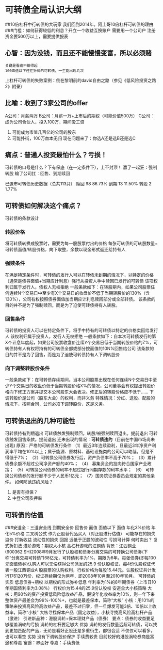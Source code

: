 # 可转债全局认识大纲
##10倍杠杆中行转债的大玩家
我们回到2014年，阿土哥10倍杠杆可转债的理由
###门槛：如何获得较低的利息？开立一个收益互换账户
    需要用一个公司户
    注册资金要500万以上，需要提供报表
## 心智：因为没钱，而且还不能慢慢变富，所以必须赌
    关键是看输不输得起
    100面值以下还在折价的可转债，一生能出现几次

上杠杆可转债的失败案例：倒在黎明前的david自由之路（参见《低风险投资之路2》附录）
## 比喻：收到了3家公司的offer
A公司：月薪两万
B公司：月薪一万+上市后的期权（可能价值500万）
C公司：成为公司合伙人，投入100万，期间没工资
1. 可能成为市值几百亿的公司的股东
2. 可能扑街，100万血本无归
现在问题来了：你选A还是选B还是选C
## 痛点：普通人投资最怕什么？亏损！
可转债的口号是什么？下有保底（在一定条件下），上不封顶！
赢了一起狂：强制转股
输了公司扛：回售、到期赎回

已退市可转债历史数据（总共113只）
赎回 98 86.73%
到期 13 11.50%
转股 2 1.77%
## 可转债如何解决这个痛点？
可转债的条款设计
### 转股价格
将可转债转换成股票时，需要为每一股股票付出的价格
每张可转债的可转股数量=可转债面值/转股价格，向下取整，余数以现金形式返还给持有人
### 强赎条件
在满足特定条件时，可转债的发行人可以在转债未到期的情况下，以特定的价格（通常是债券面值+当期应计利息）强行从投资人手中赎回已发行的可转债
该项权利归属于发行人，债权人无权拒绝
一般条款如下：在转股期内，如果公司股票任何连续N个交易日中至少有X个交易日的收盘价不低于当期转股价的130%（含130%），公司有权按照债券面值加当期应计利息赎回部分或全部转债。
该条款的目的并不是为了强制赎回，而是为了迫使可转债持有人转股。
### 回售条件
可转债的投资人可以在特定条件下，将手中持有的可转债以特定的价格卖回给发行人
该权利归属于投资人，发行人无权拒绝
一般条款如下：自本次可转债发行的第X个计息年度起，如果公司股票收盘价连续Y个交易日低于当期转股价格的Z%，可转债持有人有权将持有的可转债全部或部分按面值的10N%回售给公司
该条款的目的并不是为了回售，而是为了迫使可转债持有人下调转股价
### 向下调整转股价条件
一般条款如下：在可转债存续期间，当本公司股票出现在任何连续N个交易日中至少Y个交易日的收盘价低于当期转股价格X%的情况，公司董事会有权提出转股价格向下修正方案并提交本公司股东大会表决。修正后的转股价格应不低于……
下调转股价是公司（股东大会）的权利，而非义务
特殊情况：分红、送股、配股的情况下，按照合同，公司必须下调转股价，这是义务。
## 可转债退出的几种可能性
可转债持有到期退出
可转债触发强制赎回，转股/被强制赎回退出，提前退出
可转债触发回售条款，提前退出
还未出现的情况：**可转债违约**（目前在中国市场尚未出现)
原因：严格的可转债发行条件
（1）最近3年连续盈利，且最近3年净资产利润率平均在10%以上；属于能源、原材料、基础设施类的公司可以略低，但是不得低于7%；
（2）可转换公司债券发行后，资产负债率不高于70%；
（3）累计债券余额不超过公司净资产额的40%；
（4） 募集资金的投向符合国家产业政策；
（5）可转换公司债券的利率不超过银行同期存款的利率水平；
（6） 可转换公司债券的发行额不少于人民币1亿元；
（7）国务院证券委员会规定的其他条件。
如何防范违约风险？
1. 是否有担保？
2. 中登公司质押率
## 可转债的估值
###安道全：三道安全线
到期安全价
回售价
面值
面值以下
面值
年化3%价格
年化5%价格
二叉树公式
作为正股替代品买入（对正股进行估值）
可能存在的损失
溢价
打新收益
流动性的损失
回报
远低于正股的波动性
亏损可计算
何时卖出？
复式折扣法
进阶游戏：期权大小核
高杠杆游戏的江铜债
背景：江西铜业(600362.SH)2008年9月发行了认股权和债券分离交易的可转换公司债券(下称“分离交易可转债”)68亿元，可转债利率为1%，期限为8年。每张债券(即每100元面值债券)认购人可以无偿获得公司派发的25.9 份认股权证，每4份认股权证代表一股江西铜业A 股股票的认购权利，行权价格为每股15.44元。认股权证共计发行176120万份，权证存续期仅为两年，即2008年10月至2010年10月。
可转债的实质
低息债券+期权
以期权的形式弥补低息
年利率为1%的8年期债券（上市日10年期国债利率为3.08%）
行权价为15.44的25.9份认股权
安道全大小核策略
大核：用90%的资产投资低风险低收益产品，假设年化收益率为10%，则一年下来整体资产最差会为99%-100%+，也就是最差保本，简称“大核”
小核：用10%的策略来投资高风险高收益产品，最差不过归零，但一旦爆发可能3倍、10倍以上收益率，简称“小核”
大核寻找保本产品（固定收益），小核寻找高风险高杠杆产品（激进）
引进新品种：港股涡轮+保本理财产品（债券）
要点：债券的收益要足够覆盖涡轮的亏损
涡轮的杠杆要足够大
优势
涡轮的发行数量远超可转债，可以找到更加匹配的产品，无论是看好正股还是多重衍生，都很合适
不仅仅可以看多，也可以看空
劣势
没有下调转股价保护
手续费较贵
目前较好的港股涡轮券商是富途和尊嘉
富途：界面好
尊嘉：手续费低